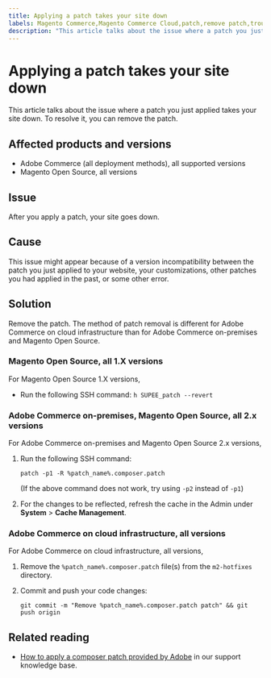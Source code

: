 ```yaml
---
title: Applying a patch takes your site down
labels: Magento Commerce,Magento Commerce Cloud,patch,remove patch,troubleshooting,Adobe Commerce,cloud infrastructure,on-premises,Magento Open Source,2.3.0,2.3.1,2.3.2,2.3.2-p2,2.3.3,2.3.3-p1,2.3.4,2.3.4-p2,2.3.5-p1,2.3.5-p2,2.3.6,2.3.6-p1,2.3.7,2.4.0,2.4.0-p1,2.4.1-p1,2.4.2,2.4.2-p1,2.3.7-p1,2.3.7-p2,2.4.1,2.4.2-p2,2.4.3,2.4.3-p1
description: "This article talks about the issue where a patch you just applied takes your site down. To resolve it, you can remove the patch."
---
```


# Applying a patch takes your site down

This article talks about the issue where a patch you just applied takes your site down. To resolve it, you can remove the patch.

## Affected products and versions

* Adobe Commerce (all deployment methods), all supported versions
* Magento Open Source, all versions

## Issue

After you apply a patch, your site goes down.

## Cause

This issue might appear because of a version incompatibility between the patch you just applied to your website, your customizations, other patches you had applied in the past, or some other error.

## Solution

Remove the patch. The method of patch removal is different for Adobe Commerce on cloud infrastructure than for Adobe Commerce on-premises and Magento Open Source.

### Magento Open Source, all 1.X versions

For Magento Open Source 1.X versions,

* Run the following SSH command: `h SUPEE_patch --revert `

### Adobe Commerce on-premises, Magento Open Source, all 2.x versions

For Adobe Commerce on-premises and Magento Open Source 2.x versions,

1. Run the following SSH command:

    ```
    patch -p1 -R %patch_name%.composer.patch
    ```

    (If the above command does not work, try using `-p2` instead of `-p1`)

1. For the changes to be reflected, refresh the cache in the Admin under **System** > **Cache Management**.

### Adobe Commerce on cloud infrastructure, all versions

For Adobe Commerce on cloud infrastructure, all versions,

1. Remove the `%patch_name%.composer.patch` file(s) from the `m2-hotfixes` directory.
1. Commit and push your code changes:

    ```
    git commit -m "Remove %patch_name%.composer.patch patch" && git push origin
    ```

## Related reading

* [How to apply a composer patch provided by Adobe](https://support.magento.com/hc/en-us/articles/360028367731) in our support knowledge base.
 


